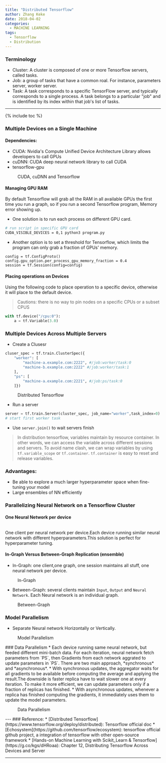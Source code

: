 ```yaml
---
title: "Distributed Tensorflow"
author: Zhang Keke
date: 2018-04-02
categories:
  - MACHINE LEARNING
tags:
  - Tensorflow
  - Distribution
---
```




### Terminology
* Cluster: A cluster is composed of one or more Tensorflow servers, called tasks.
* Job: a group of tasks that have a common roal. For instance, parameters server, worker server.
* Task: A task corresponds to a specific TensorFlow server, and typically corresponds to a single process. A task belongs to a particular "job" and is identified by its index within that job's list of tasks.

___

{% include toc %}

### Multiple Devices on a Single Machine
#### Dependencies:
* CUDA: Nvidia's Compute Unified Device Architecture Library allows developers to call GPUs
* cuDNN: CUDA deep neural network library to call CUDA
* tensorflow-gpu

<figure style="width: 400px" class="align-center">
  <img src="{{ '/images/resources/EF7FF3FE23EE675AA38920A81F91B7E7.png' | absolute_url }}" alt="">
  <figcaption>CUDA, cuDNN and Tensorflow </figcaption>
</figure> 

#### Managing GPU RAM
By default Tensorflow will grab all the RAM in all available GPUs the first time you run a graph, so if you run a second Tensorflow program, Memory error showing up.

* One solution is to run each process  on different GPU card.

``` sh
# run script in specific GPU card
CUDA_VISIBLE_DEVICES = 0,1 python3 program.py
```
* Another option is to set a threshold for Tensorflow, which limits the program can only grab a fraction of GPUs' memory.

``` python3
config = tf.ConfigProto()
config.gpu_option.per_process_gpu_memory_fraction = 0.4
session = tf.Session(config=config)
```
#### Placing operations on Devices

Using the following code to place operation to a specific device, otherwise it will place to the default device.
> Cautions: there is no way to pin nodes on a specific CPUs or a subset CPUS

``` python
with tf.device("/cpu:0"):
    a = tf.Variable(3.0)
```

### Multiple Devices Across Multiple Servers
* Create a Clusesr

``` python
cluser_spec = tf.train.ClusterSpec({
    "worker": [
        "machine-a.example.com:2222", #/job:worker/task:0
        "machine-b.example.com:2222" #/job:worker/task:1
    ],
    "ps": [
        "machine-a.example.com:2221", #/job:ps/task:0
    ]})
```

<figure style="width: 400px" class="align-center">
  <img src="{{ '/images/resources/5246338809A70A300174F06780A8F7A6.png' | absolute_url }}" alt="">
  <figcaption>Distributed Tensorflow </figcaption>
</figure> 


* Run a server


``` python
server = tf.train.Server(cluster_spec, job_name="worker",task_index=0)
# start first worker task
```

* Use `server.join()` to wait servers finish

> In distribution tensorflow, variables maintain by resource container. In other words, we can access the variable across different sessions and servers. To avoid name clash, we can wrap variables by using `tf.variable_scope` or `tf.container`. `tf.container` is easy to reset and release variables.
### Advantages:
* Be able to explore a much larger hyperparameter space when fine-tuning your model
* Large ensembles of NN efficiently

### Parallelizing Neural Network on a  Tensorflow Cluster
#### One Neural Network per device


<figure style="width: 400px" class="align-center">
  <img src="{{ '/images/resources/E856AD8B0ED2C7CDCDB45564C7422896.png' | absolute_url }}" alt="">
  <figcaption> </figcaption>
</figure> 


One client per neural network per device.Each device running similar neural network with different hyperparameters.This solution is perfect for hyperparameter tuning.

#### In-Graph Versus Between-Graph Replication (ensemble)
* In-Graph: one client,one graph, one session maintains all stuff, one neural network per device.

<figure style="width: 400px" class="align-center">
  <img src="{{ '/images/resources/2DA0DD8414DA59C6A9C4DA0C4AC202BE.png' | absolute_url }}" alt="">
  <figcaption>In-Graph </figcaption>
</figure> 

* Between-Graph: several clients maintain `Input`, `Output` and `Neural Network`. Each Neural network is an individual graph.


<figure style="width: 400px" class="align-center">
  <img src="{{ '/images/resources/A15BD70A71FED16E09A3B9128E767E5D.png' | absolute_url }}" alt="">
  <figcaption>Between-Graph</figcaption>
</figure> 

### Model Parallelism
* Separate Neural network Horizontally or Vertically.

<figure style="width: 400px" class="align-center">
  <img src="{{ '/images/resources/69478BB7441E6A92A5E495EA467E9BC0.png' | absolute_url }}" alt="">
  <figcaption>Model Parallelism</figcaption>
</figure> 
### Data Parallelism
* Each device running same neural network, but feeded different mini-batch data. For each iteration, neural network fetch parameters from `PS`, then Gradients from each network aggrated to update parameters in `PS`. There are two main approach, *synchronous* and *asynchronous*. 
* With synchronous updates, the aggregator waits for all gradients to be available before computing the average and applying the result.The downside is faster replica have to wait slower one at every iteration. To make it more efficient, we can update parameters only if a fraction of replicas has finished.
* With asynchronous updates, whenever a replica has finished computing the gradients, it immediately uses them to update the model parameters. 

<figure style="width: 400px" class="align-center">
  <img src="{{ '/images/resources/858A8FB5C9CCA2CD3E954C58C610187A.png' | absolute_url }}" alt="">
  <figcaption>Data Parallelism</figcaption>

</figure> 
---
### Reference:
* [Distributed Tensorflow](https://www.tensorflow.org/deploy/distributed): Tensorflow official doc
* [Echosystem](https://github.com/tensorflow/ecosystem): tensorflow official github project, a integration of tensorflow with other open-source framework
* [Hands-on Machine Learning with Scikit_Learn & Tensorflow](https://g.co/kgs/dHRoaa): Chapter 12, Distributing Tensorflow Across Devices and Server

---